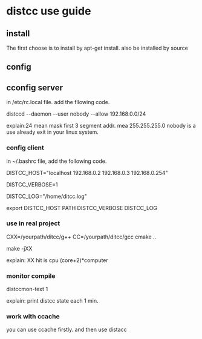 # distcc use guide 
## install
  The first choose is to install by apt-get install. also be installed by source

## config

## cconfig server

   in /etc/rc.local file. add the fllowing code.

   distccd --daemon --user nobody --allow 192.168.0.0/24

   explain:24 mean mask first 3 segment addr. mea 255.255.255.0
           nobody is a use already exit in your linux system.

### config client

  in ~/.bashrc file, add the following code.

  DISTCC_HOST="localhost 192.168.0.2 192.168.0.3 192.168.0.254"
  
  DISTCC_VERBOSE=1
  
  DISTCC_LOG="/home/ditcc.log"
  
  export DISTCC_HOST PATH DISTCC_VERBOSE DISTCC_LOG

### use in real project

  CXX=/yourpath/ditcc/g++
  CC=/yourpath/ditcc/gcc
  cmake ..

  make -jXX

  explain: XX hit is cpu (core+2)*computer

### monitor compile
  distccmon-text 1

  explain: print distcc state each 1 min.

### work with ccache
  you can use ccache firstly. and then use distacc
